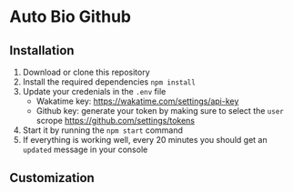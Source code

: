 # Auto Bio Github

## Installation
1. Download or clone this repository
2. Install the required dependencies ``npm install``
3. Update your credenials in the ``.env`` file
    - Wakatime key: https://wakatime.com/settings/api-key
    - Github key: generate your token by making sure to select the ``user`` scrope https://github.com/settings/tokens
4. Start it by running the ``npm start`` command
5. If everything is working well, every 20 minutes you should get an ``updated`` message in your console

## Customization 
